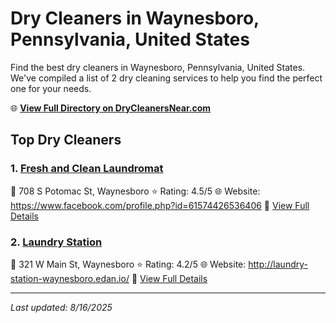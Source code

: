 # Dry Cleaners in Waynesboro, Pennsylvania, United States

Find the best dry cleaners in Waynesboro, Pennsylvania, United States. We've compiled a list of 2 dry cleaning services to help you find the perfect one for your needs.

🌐 **[View Full Directory on DryCleanersNear.com](https://drycleanersnear.com/city/US/Pennsylvania/Waynesboro)**

## Top Dry Cleaners

### 1. [Fresh and Clean Laundromat](https://drycleanersnear.com/dryCleaner/6879aaa4bf3f71911faac05a/fresh-and-clean-laundromat)
📍 708 S Potomac St, Waynesboro
⭐ Rating: 4.5/5
🌐 Website: https://www.facebook.com/profile.php?id=61574426536406
🔗 [View Full Details](https://drycleanersnear.com/dryCleaner/6879aaa4bf3f71911faac05a/fresh-and-clean-laundromat)

### 2. [Laundry Station](https://drycleanersnear.com/dryCleaner/6879aab2bf3f71911faac20a/laundry-station)
📍 321 W Main St, Waynesboro
⭐ Rating: 4.2/5
🌐 Website: http://laundry-station-waynesboro.edan.io/
🔗 [View Full Details](https://drycleanersnear.com/dryCleaner/6879aab2bf3f71911faac20a/laundry-station)


---

*Last updated: 8/16/2025*

